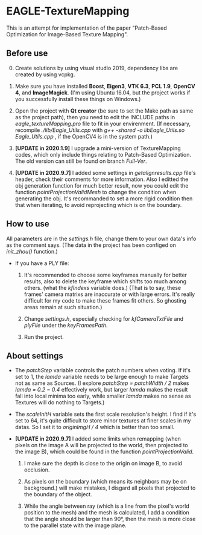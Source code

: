 # EAGLE-TextureMapping

This is an attempt for implementation of the paper "Patch-Based Optimization for Image-Based Texture Mapping".

## Before use

0. Create solutions by using visual studio 2019, dependency libs are created by using vcpkg.

1. Make sure you have installed **Boost**, **Eigen3**, **VTK 6.3**, **PCL 1.9**, **OpenCV 4**, and **ImageMagick**.
   (I'm using Ubuntu 16.04, but the project works if you successfully install these things on Windows.)

2. Open the project with **Qt creator** (be sure to set the Make path as same as the project path), then you need to edit the INCLUDE paths in _eagle_textureMapping.pro_ file to fit in your envirenment.
   (If necessary, recompile _./lib/Eagle_Utils.cpp_ with _g++ -shared -o libEagle_Utils.so Eagle_Utils.cpp_ , if the OpenCV4 is in the system path.)

3. **[UPDATE in 2020.1.9]** I upgrade a mini-version of TextureMapping codes, which only include things relating to Patch-Based Optimization. The old version can still be found on branch _Full-Ver_.

4. **[UPDATE in 2020.9.7]** I added some settings in _getalignresults.cpp_ file's header, check their comments for more information. Also I editted the obj generation function for much better result, now you could edit the function _pointProjectionValidMesh_ to change the condition when generating the obj. It's recommanded to set a more rigid condition then that when iterating, to avoid reprojecting which is on the boundary.

## How to use

All parameters are in the _settings.h_ file, change them to your own data's info as the comment says.
   (The data in the project has been configed on _init_zhou()_ function.)

- If you have a PLY file:

  1. It's recommended to choose some keyframes manually for better results, also to delete the keyframe which shifts too much among others. (what the _kfIndexs_ variable does.)
     (That is to say, these frames' camera matrixs are inaccurate or with large errors. It's really difficult for my code to make these frames fit others. So ghosting areas remain at such situation.)

  2. Change _settings.h_, especially checking for _kfCameraTxtFile_ and _plyFile_ under the _keyFramesPath_.
  
  3. Run the project.

## About settings

- The _patchStep_ variable controls the patch numbers when voting. If it's set to 1, the _lamda_ variable needs to be large enough to make Targets not as same as Sources.
   (I explore _patchStep = patchWidth / 2_ makes _lamda = 0.2 ~ 0.4_ effectively work, but larger _lamda_ makes the result fall into local minima too early, while smaller _lamda_ makes no sense as Textures will do nothing to Targets.)

- The _scaleInitH_ variable sets the first scale resolution's height. I find if it's set to 64, it's quite difficult to store minor textures at finer scales in my datas. So I set it to _originImgH / 4_ which is better than too small.

- **[UPDATE in 2020.9.7]** I added some limits when remapping (when pixels on the image A will be projected to the world, then projected to the image B), which could be found in the function _pointProjectionValid_. 

  1. I make sure the depth is close to the origin on image B, to avoid occlusion. 
  
  2. As pixels on the boundary (which means its neighbors may be on background.) will make mistakes, I disgard all pixels that projected to the boundary of the object.

  3. While the angle between ray (which is a line from the pixel's world position to the mesh) and the mesh is calculated, I add a condition that the angle should be larger than 90°, then the mesh is more close to the parallel state with the image plane.
  

